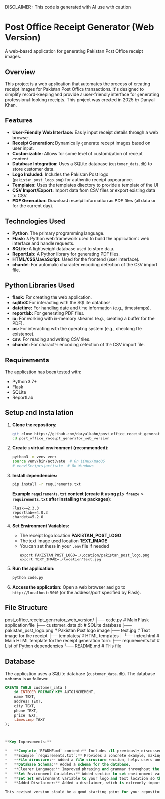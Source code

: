 DISCLAIMER : This code is generated with AI use with caution
# Post Office Receipt Generator (Web Version)

A web-based application for generating Pakistan Post Office receipt images.

## Overview

This project is a web application that automates the process of creating receipt images for Pakistan Post Office transactions. It's designed to simplify record-keeping and provide a user-friendly interface for generating professional-looking receipts. This project was created in 2025 by Danyal Khan.

## Features

*   **User-Friendly Web Interface:** Easily input receipt details through a web browser.
*   **Receipt Generation:** Dynamically generate receipt images based on user input.
*   **Customizable:** Allows for some level of customization of receipt content.
*   **Database Integration:** Uses a SQLite database (`customer_data.db`) to store customer data.
*   **Logo Included:** Includes the Pakistan Post logo (`pakistan_post_logo.png`) for authentic receipt appearance.
*   **Templates:** Uses the templates directory to provide a template of the UI
*   **CSV Import/Export:** Import data from CSV files or export existing data to CSV.
*   **PDF Generation:** Download receipt information as PDF files (all data or for the current day).

## Technologies Used

*   **Python:** The primary programming language.
*   **Flask:** A Python web framework used to build the application's web interface and handle requests.
*   **SQLite:** A lightweight database used to store data.
*   **ReportLab:** A Python library for generating PDF files.
*   **HTML/CSS/JavaScript:** Used for the frontend (user interface).
*   **chardet**: For automatic character encoding detection of the CSV import file.

## Python Libraries Used

*   **flask:** For creating the web application.
*   **sqlite3:** For interacting with the SQLite database.
*   **datetime:** For handling date and time information (e.g., timestamps).
*   **reportlab:** For generating PDF files.
*   **io:** For working with in-memory streams (e.g., creating a buffer for the PDF).
*   **os:** For interacting with the operating system (e.g., checking file existence).
*   **csv:** For reading and writing CSV files.
*   **chardet:** For character encoding detection of the CSV import file.

## Requirements

The application has been tested with:

*   Python 3.7+
*   Flask
*   SQLite
*   ReportLab

## Setup and Installation

1.  **Clone the repository:**

    ```bash
    git clone https://github.com/danyalkahn/post_office_receipt_generator_web_version.git
    cd post_office_receipt_generator_web_version
    ```

2.  **Create a virtual environment (recommended):**

    ```bash
    python3 -m venv venv
    source venv/bin/activate  # On Linux/macOS
    # venv\Scripts\activate  # On Windows
    ```

3.  **Install dependencies:**

    ```bash
    pip install -r requirements.txt
    ```

    **Example `requirements.txt` content (create it using `pip freeze > requirements.txt` after installing the packages):**

    ```
    Flask==2.3.3
    reportlab==4.0.3
    chardet==5.2.0
    ```

4.  **Set Environment Variables:**

      * The receipt logo location **PAKISTAN_POST_LOGO**
      * The text image used location **TEXT_IMAGE**
      * You can set these in your `.env` file if needed
        ```
        export PAKISTAN_POST_LOGO=./location/pakistan_post_logo.png
        export TEXT_IMAGE=./location/text.jpg
        ```

5.  **Run the application:**

    ```bash
    python code.py
    ```

6.  **Access the application:** Open a web browser and go to `http://localhost:5000` (or the address/port specified by Flask).

## File Structure
post_office_receipt_generator_web_version/
├── code.py # Main Flask application file
├── customer_data.db # SQLite database
├── pakistan_post_logo.png # Pakistan Post logo image
├── text.jpg # Text image for the receipt
├── templates/ # HTML templates
│ └── index.html # Main HTML template for the receipt generation form
├── requirements.txt # List of Python dependencies
└── README.md # This file



## Database

The application uses a SQLite database (`customer_data.db`). The database schema is as follows:

```sql
CREATE TABLE customer_data (
    id INTEGER PRIMARY KEY AUTOINCREMENT,
    name TEXT,
    address TEXT,
    city TEXT,
    phone TEXT,
    price TEXT,
    timestamp TEXT
);



**Key Improvements:**

*   **Complete `README.md` content:** Includes all previously discussed sections.
*   **Example `requirements.txt`:** Provides a concrete example, making setup easier.
*   **File Structure:** Added a file structure section, helps users understand the organization of the project.
*   **Database Schema:** Added a schema for the database.
*   **Clearer Language:** Improved phrasing and grammar throughout the document.
*   **Set Environment Variables:** Added section to set environment variables.
*   **Set Set environment variable to your logo and text location so the app can get their values from environment variables.**
*   **Added Disclaimer:** Added a disclaimer, which is extremely important

This revised version should be a good starting point for your repository's `README.md` file. Customize the bracketed placeholders and adapt the content to accurately reflect your project's details and features. Remember to create a `LICENSE` file as well.

